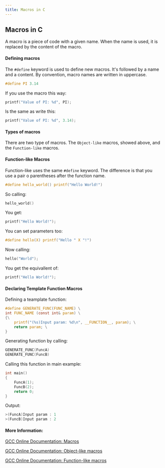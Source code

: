 ```yaml
---
title: Macros in C
---
```

## Macros in C

A macro is a piece of code with a given name. When the name is used, it is replaced by the content of the macro.

#### Defining macros
The `#define` keyword is used to define new macros. It's followed by a name and a content. By convention, macro names are written in uppercase.
```C
#define PI 3.14
```

If you use the macro this way:
```C
printf("Value of PI: %d", PI);
```
Is the same as write this:
```C
printf("Value of PI: %d", 3.14);
```

#### Types of macros
There are two type of macros. The `Object-like` macros, showed above, and the `Function-like` macros.

#### Function-like Macros
Function-like uses the same `#define` keyword. The difference is that you use a pair o parentheses after the function name.
```C
#define hello_world() printf("Hello World!")
```
So calling:
```C
hello_world()
```
You get:
```C
printf("Hello World!");
```
You can set parameters too:
```C
#define hello(X) printf("Hello " X "!")
```
Now calling:
```C
hello("World");
```
You get the equivallent of:
```C
printf("Hello World!");
```

#### Declaring Template Function Macros
Defining a teamplate function:
```C
#define GENERATE_FUNC(FUNC_NAME) \
int FUNC_NAME (const int& param) \
{\
	printf("(%s)Input param: %d\n", __FUNCTION__, param); \
	return param; \
}
```
Generating function by calling:
```C
GENERATE_FUNC(FuncA)
GENERATE_FUNC(FuncB)
```
Calling this function in main example:
```C
int main()
{
	FuncA(1);
	FuncB(2);
	return 0;
}
```
Output:
```C
>(FuncA)Input param : 1
>(FuncB)Input param : 2
```


#### More Information:
<!-- Please add any articles you think might be helpful to read before writing the article -->
[GCC Online Documentation: Macros](https://gcc.gnu.org/onlinedocs/cpp/Macros.html)

[GCC Online Documentation: Object-like macros](https://gcc.gnu.org/onlinedocs/cpp/Object-like-Macros.html#Object-like-Macros)

[GCC Online Documentation: Function-like macros](https://gcc.gnu.org/onlinedocs/cpp/Function-like-Macros.html#Function-like-Macros)
